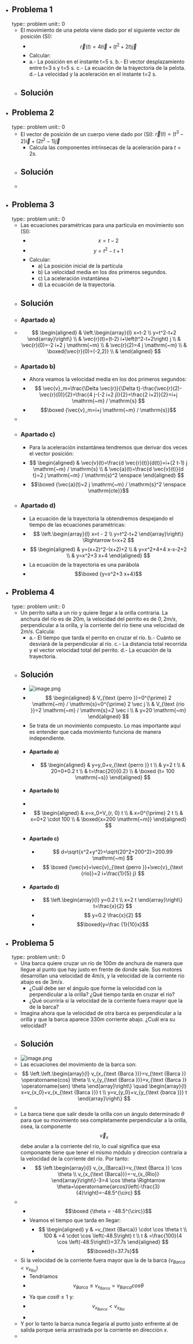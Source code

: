 - ## Problema 1
  type:: problem
  unit:: 0
	- El movimiento de una pelota viene dado por el siguiente vector de posición (SI):
		- $$\vec r(t)=4t\vec i+(t^2+2t)\vec j$$
		- Calcular:
		- a.- La posición en el instante t=5 s.
		  b.- El vector desplazamiento entre t=3 s y t=5 s.
		  c.- La ecuación de la trayectoria de la pelota.
		  d.- La velocidad y la aceleración en el instante t=2 s.
	- ## Solución
- ## Problema 2
  type:: problem
  unit:: 0
	- El vector de posición de un cuerpo viene dado por (SI): $\vec r(t)=(t^3-2)\vec i +(2t^2-1)\vec j$
		- Calcula las componentes intrínsecas de la aceleración para $t = 2 s$.
	- ## Solución
	-
- ## Problema 3
  type:: problem
  unit:: 0
	- Las ecuaciones paramétricas para una partícula en movimiento son (SI):
		- $$x=t-2$$
		- $$y=t^2-t+1$$
		- Calcular:
			- a) La posición inicial de la partícula
			- b) La velocidad media en los dos primeros segundos.
			- c) La aceleración instantánea
			- d) La ecuación de la trayectoria.
	- ## Solución
	- ### Apartado a)
	- $$
	  \begin{aligned}
	  & \left.\begin{array}{l}
	  x=t-2 \\
	  y=t^2-t+2
	  \end{array}\right\} \\
	  & \vec{r}(t)=(t-2) i+\left(t^2-t+2\right) j \\
	  & \vec{r}(0)=-2 i+2 j \mathrm{~m} \\
	  & \vec{r}(2)=4 j \mathrm{~m} \\
	  & \boxed{\vec{r}(0)=(-2,2)} \\
	  &
	  \end{aligned}
	  $$
	- ### Apartado b)
		- Ahora veamos la velocidad media en los dos primeros segundos:
		- $$
		  \vec{v}_m=\frac{\Delta \vec{r}}{\Delta t}-\frac{\vec{r}(2)-\vec{r}(0)}{2}=\frac{4 j-(-2 i+2 j)}{2}=\frac{2 i+2)}{2}=i+j \mathrm{~m} / \mathrm{s}
		  $$
		- $$\boxed {\vec{v}_m=i+j \mathrm{~m} / \mathrm{s}}$$
	-
	- ### Apartado c)
		- Para la aceleración instantánea tendremos que derivar dos veces el vector posición:
		- $$
		  \begin{aligned}
		  & \vec{v}(t)=\frac{d \vec{r}(t)}{d(t)}=i+(2 t-1) j \mathrm{~m} / \mathrm{s} \\
		  & \vec{a}(t)=\frac{d \vec{v}(t)}{d t}=2 j \mathrm{~m} / \mathrm{s}^2 \enspace
		  \end{aligned}
		  $$
		- $$\boxed {\vec{a}(t)=2 j \mathrm{~m} / \mathrm{s}^2 \enspace \mathrm{cte}}$$
	- ### Apartado d)
		- La ecuación de la trayectoria la obtendremos despejando el tiempo de las ecuaciones paramétricas:
		- $$
		  \left.\begin{array}{l}
		  x=t - 2 \\
		  y=t^2-t+2
		  \end{array}\right\} \Rightarrow t=x+2
		  $$
		- $$
		  \begin{aligned}
		  & y=(x+2)^2-(x+2)+2 \\
		  & y=x^2+4+4 x-x-2+2 \\
		  & y=x^2+3 x+4
		  \end{aligned}
		  $$
		- La ecuación de la trayectoria es una parábola
		- $$\boxed {y=x^2+3 x+4}$$
- ## Problema 4
  type:: problem
  unit:: 0
	- Un perrito salta a un río y quiere llegar a la orilla contraria. La anchura del río es de $20 m$, la velocidad del perrito es de $0,2 m/s$, perpendicular a la orilla, y la corriente del río tiene una velocidad de $2 m/s$. Calcula:
		- a.- El tiempo que tarda el perrito en cruzar el río.
		  b.- Cuánto se desviará de la perpendicular al río.
		  c.- La distancia total recorrida y el vector velocidad total del perrito.
		  d.- La ecuación de la trayectoria.
	- ## Solución
		- ![image.png](../assets/image_1676559679276_0.png)
		- $$
		  \begin{aligned}
		  & V_{\text {perro }}=0^{\prime} 2 \mathrm{~m} / \mathrm{s}=0^{\prime} 2 \vec j \\
		  & V_{\text {rio }}=2 \mathrm{~m} / \mathrm{s}=2 \vec i \\
		  & y=20 \mathrm{~m}
		  \end{aligned}
		  $$
		- Se trata de un movimiento compuesto. Lo mas importante aquí es entender que cada movimiento funciona de manera independiente.
		- #### Apartado a)
			- $$
			  \begin{aligned}
			  & y=y_0+v_{\text {perro }} t \\
			  & y=2 t \\
			  & 20=0+0.2 t \\
			  & t=\frac{20}{0.2} \\
			  & \boxed {t= 100 \mathrm{~s}}
			  \end{aligned}
			  $$
		- #### Apartado b)
		-
		- $$
		  \begin{aligned}
		  & x=x_0+V_{r, 0} t \\
		  & x=0^{\prime} 2 t \\
		  & x=0+2 \cdot 100 \\
		  & \boxed{x=200 \mathrm{~m}}
		  \end{aligned}
		  $$
		- #### Apartado c)
			- $$
			  d=\sqrt{x^2+y^2}=\sqrt{20^2+200^2}=200.99 \mathrm{~m}
			  $$
			- $$
			  \boxed {\vec{v}=\vec{v}_{\text {perro }}+\vec{v}_{\text {rio}}=2 i+\frac{1}{5} j}
			  $$
		- #### Apartado d)
			- $$
			  \left.\begin{array}{l}
			  y=0.2 t \\
			  x=2 t
			  \end{array}\right\} t=\frac{x}{2}
			  $$
			- $$
			  y=0.2 \frac{x}{2}
			  $$
			- $$\boxed{y=\frac {1}{10}x}$$
- ## Problema 5
  type:: problem
  unit:: 0
	- Una barca quiere cruzar un río de $100 m$ de anchura de manera que llegue al punto que hay justo en frente de donde sale. Sus motores desarrollan una velocidad de $4m/s$, y la velocidad de la corriente rio abajo es de $3 m/s$.
		- ¿Cuál debe ser el ángulo que forme la velocidad con la perpendicular a la orilla? ¿Qué tiempo tarda en cruzar el río?
		- ¿Qué ocurriría si la velocidad de la corriente fuera mayor que la de la barca?
	- Imagina ahora que la velocidad de otra barca es perpendicular a la orilla y que la barca aparece $330 m$ corriente abajo. ¿Cuál era su velocidad?
	- ## Solución
	- ![image.png](../assets/image_1676629492216_0.png)
	- Las ecuaciones del movimiento de la barca son:
	- $$
	  \left.\left.\begin{array}{l}
	  v_{x_{\text {Barca }}}=v_{\text {Barca }} \operatorname{cos} \theta \\
	  v_{y_{\text {Barca }}}=v_{\text {Barca }} \operatorname{sen} \theta
	  \end{array}\right\} \quad \begin{array}{l}
	  x=v_{x_0}+v_{x_{\text {Barca }}} t \\
	  y=v_{y_0}+v_{y_{\text {barca }}} t
	  \end{array}\right\}
	  $$
	-
	- La barca tiene que salir desde la orilla con un ángulo determinado $\theta$ para que su movimiento sea completamente perpendicular a la orilla, osea, la componente $$\vec v_x$$ debe anular a la corriente del rio, lo cual significa que esa componante tiene que tener el mismo módulo y direccion contraria a la velocidad de la corriente del río. Por tanto:
		- $$
		  \left.\begin{array}{l}
		  v_{x_{Barca}}=v_{\text {Barca }} \cos \theta \\
		  v_{x_{\text {Barca}}}=-v_{x_{Rio}}
		  \end{array}\right\}-3=4 \cos \theta \Rightarrow \theta=\operatorname{arcos}\left(-\frac{3}{4}\right)=-48.5^{\circ}
		  $$
	-
		- $$\boxed {\theta = -48.5^{\circ}}$$
		- Veamos el tiempo que tarda en llegar:
			- $$
			  \begin{aligned}
			  y & =v_{\text {Barca}} \cdot \cos \theta t \\
			  100 & =4 \cdot \cos \left(-48.5\right) t \\
			  t & =\frac{100}{4 \cos \left(-48.5\right)}=37.7s
			  \end{aligned}
			  $$
			- $$\boxed{t=37.7s}$$
	- Si la velocidad de la corriente fuera mayor que la de la barca ($v_{Barca} < v_{x_{Rio}}$)
		- Tendríamos
		- $$v_{Barca} \leq v_{x_{Barca}}=v_{Barca} cos\theta$$
		- Ya que $cos \theta \leq 1$ y:
		- $$v_{x_{Barca}} < v_{x_{Rio}}$$
		-
	- Y por lo tanto la barca nunca llegaría al punto justo enfrente al de salida porque seria arrastrada por la corriente en dirección $x$.
	-